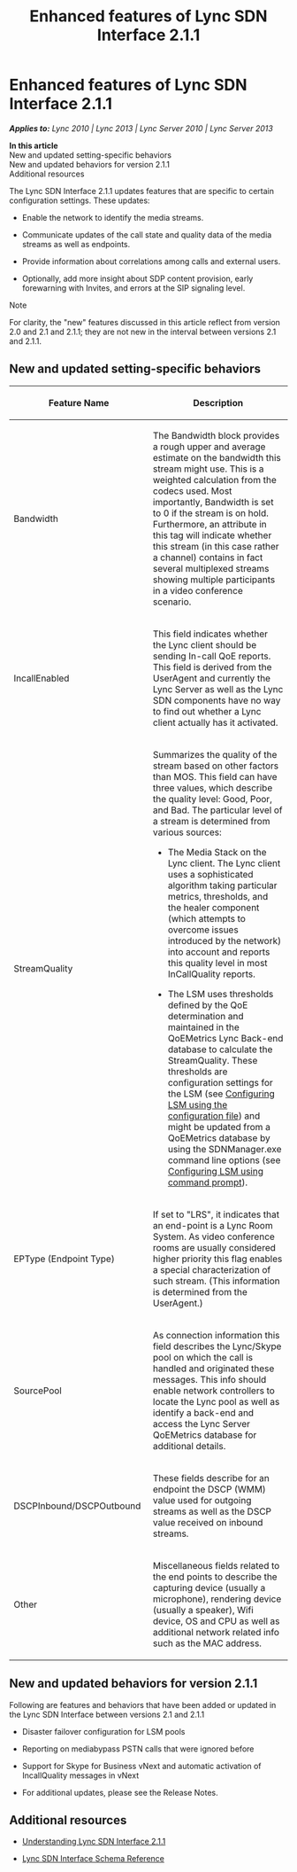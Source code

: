 ﻿---
title: Enhanced features of Lync SDN Interface 2.1.1
TOCTitle: Enhanced features of Lync SDN Interface 2.1.1
ms:assetid: a0ef6ad8-c0a2-425f-b236-dc4907efa22b
ms:mtpsurl: https://msdn.microsoft.com/en-us/library/Dn785195(v=office.15)
ms:contentKeyID: 62952679
ms.date: 02/16/2015
mtps_version: v=office.15
---

# Enhanced features of Lync SDN Interface 2.1.1


_**Applies to:** Lync 2010 | Lync 2013 | Lync Server 2010 | Lync Server 2013_

**In this article**  
New and updated setting-specific behaviors  
New and updated behaviors for version 2.1.1  
Additional resources  

The Lync SDN Interface 2.1.1 updates features that are specific to certain configuration settings. These updates:

  - Enable the network to identify the media streams.

  - Communicate updates of the call state and quality data of the media streams as well as endpoints.

  - Provide information about correlations among calls and external users.

  - Optionally, add more insight about SDP content provision, early forewarning with Invites, and errors at the SIP signaling level.


> [!NOTE]
> <P>For clarity, the "new" features discussed in this article reflect from version 2.0 and 2.1 and 2.1.1; they are not new in the interval between versions 2.1 and 2.1.1.</P>



## New and updated setting-specific behaviors

<table>
<colgroup>
<col style="width: 50%" />
<col style="width: 50%" />
</colgroup>
<thead>
<tr class="header">
<th><p>Feature Name</p></th>
<th><p>Description</p></th>
</tr>
</thead>
<tbody>
<tr class="odd">
<td><p>Bandwidth</p></td>
<td><p>The Bandwidth block provides a rough upper and average estimate on the bandwidth this stream might use. This is a weighted calculation from the codecs used. Most importantly, Bandwidth is set to 0 if the stream is on hold. Furthermore, an attribute in this tag will indicate whether this stream (in this case rather a channel) contains in fact several multiplexed streams showing multiple participants in a video conference scenario.</p></td>
</tr>
<tr class="even">
<td><p>IncallEnabled</p></td>
<td><p>This field indicates whether the Lync client should be sending In-call QoE reports. This field is derived from the UserAgent and currently the Lync Server as well as the Lync SDN components have no way to find out whether a Lync client actually has it activated.</p></td>
</tr>
<tr class="odd">
<td><p>StreamQuality</p></td>
<td><p>Summarizes the quality of the stream based on other factors than MOS. This field can have three values, which describe the quality level: Good, Poor, and Bad. The particular level of a stream is determined from various sources:</p>
<ul>
<li><p>The Media Stack on the Lync client. The Lync client uses a sophisticated algorithm taking particular metrics, thresholds, and the healer component (which attempts to overcome issues introduced by the network) into account and reports this quality level in most InCallQuality reports.</p></li>
<li><p>The LSM uses thresholds defined by the QoE determination and maintained in the QoEMetrics Lync Back-end database to calculate the StreamQuality. These thresholds are configuration settings for the LSM (see <a href="configuring-lsm-using-the-configuration-file.md">Configuring LSM using the configuration file</a>) and might be updated from a QoEMetrics database by using the SDNManager.exe command line options (see <a href="configuring-lsm-using-command-prompt.md">Configuring LSM using command prompt</a>).</p></li>
</ul></td>
</tr>
<tr class="even">
<td><p>EPType (Endpoint Type)</p></td>
<td><p>If set to &quot;LRS&quot;, it indicates that an end-point is a Lync Room System. As video conference rooms are usually considered higher priority this flag enables a special characterization of such stream. (This information is determined from the UserAgent.)</p></td>
</tr>
<tr class="odd">
<td><p>SourcePool</p></td>
<td><p>As connection information this field describes the Lync/Skype pool on which the call is handled and originated these messages. This info should enable network controllers to locate the Lync pool as well as identify a back-end and access the Lync Server QoEMetrics database for additional details.</p></td>
</tr>
<tr class="even">
<td><p>DSCPInbound/DSCPOutbound</p></td>
<td><p>These fields describe for an endpoint the DSCP (WMM) value used for outgoing streams as well as the DSCP value received on inbound streams.</p></td>
</tr>
<tr class="odd">
<td><p>Other</p></td>
<td><p>Miscellaneous fields related to the end points to describe the capturing device (usually a microphone), rendering device (usually a speaker), Wifi device, OS and CPU as well as additional network related info such as the MAC address.</p></td>
</tr>
</tbody>
</table>


## New and updated behaviors for version 2.1.1

Following are features and behaviors that have been added or updated in the Lync SDN Interface between versions 2.1 and 2.1.1

  - Disaster failover configuration for LSM pools

  - Reporting on mediabypass PSTN calls that were ignored before

  - Support for Skype for Business vNext and automatic activation of IncallQuality messages in vNext

  - For additional updates, please see the Release Notes.

## Additional resources

  - [Understanding Lync SDN Interface 2.1.1](understanding-lync-sdn-interface-2-1-1.md)

  - [Lync SDN Interface Schema Reference](lync-sdn-interface-schema-reference.md)

